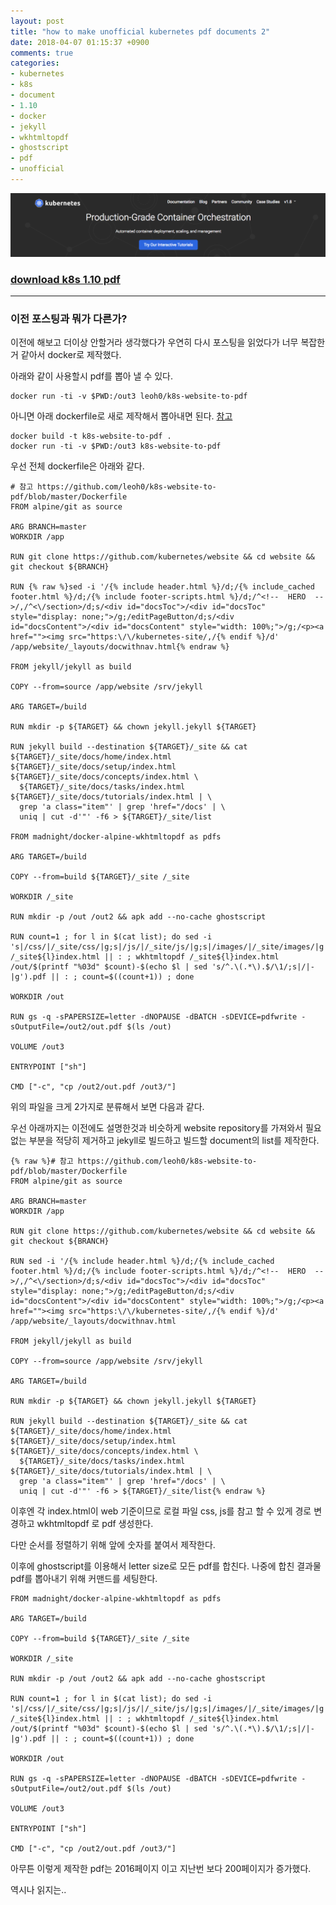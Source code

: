 ```yaml
---
layout: post
title: "how to make unofficial kubernetes pdf documents 2"
date: 2018-04-07 01:15:37 +0900
comments: true
categories: 
- kubernetes
- k8s
- document
- 1.10
- docker
- jekyll
- wkhtmltopdf
- ghostscript
- pdf
- unofficial
---
```


![kubernetes](/images/kubernetes-production-grade-container-orchestration.png)

### [download k8s 1.10 pdf](/images/kubernetes-documents-1.10.pdf)

---

### 이전 포스팅과 뭐가 다른가?

이전에 해보고 더이상 안할거라 생각했다가 우연히 다시 포스팅을 읽었다가 너무 복잡한거 같아서 docker로 제작했다.

아래와 같이 사용할시 pdf를 뽑아 낼 수 있다.

```
docker run -ti -v $PWD:/out3 leoh0/k8s-website-to-pdf
```

아니면 아래 dockerfile로 새로 제작해서 뽑아내면 된다. [참고](https://github.com/leoh0/k8s-website-to-pdf)

```
docker build -t k8s-website-to-pdf .
docker run -ti -v $PWD:/out3 k8s-website-to-pdf
```

우선 전체 dockerfile은 아래와 같다.

```
# 참고 https://github.com/leoh0/k8s-website-to-pdf/blob/master/Dockerfile
FROM alpine/git as source

ARG BRANCH=master
WORKDIR /app

RUN git clone https://github.com/kubernetes/website && cd website && git checkout ${BRANCH}

RUN {% raw %}sed -i '/{% include header.html %}/d;/{% include_cached footer.html %}/d;/{% include footer-scripts.html %}/d;/^<!--  HERO  -->/,/^<\/section>/d;s/<div id="docsToc">/<div id="docsToc" style="display: none;">/g;/editPageButton/d;s/<div id="docsContent">/<div id="docsContent" style="width: 100%;">/g;/<p><a href=""><img src="https:\/\/kubernetes-site/,/{% endif %}/d' /app/website/_layouts/docwithnav.html{% endraw %}

FROM jekyll/jekyll as build

COPY --from=source /app/website /srv/jekyll

ARG TARGET=/build

RUN mkdir -p ${TARGET} && chown jekyll.jekyll ${TARGET}

RUN jekyll build --destination ${TARGET}/_site && cat ${TARGET}/_site/docs/home/index.html ${TARGET}/_site/docs/setup/index.html ${TARGET}/_site/docs/concepts/index.html \
  ${TARGET}/_site/docs/tasks/index.html ${TARGET}/_site/docs/tutorials/index.html | \
  grep 'a class="item"' | grep 'href="/docs' | \
  uniq | cut -d'"' -f6 > ${TARGET}/_site/list

FROM madnight/docker-alpine-wkhtmltopdf as pdfs

ARG TARGET=/build

COPY --from=build ${TARGET}/_site /_site

WORKDIR /_site

RUN mkdir -p /out /out2 && apk add --no-cache ghostscript

RUN count=1 ; for l in $(cat list); do sed -i 's|/css/|/_site/css/|g;s|/js/|/_site/js/|g;s|/images/|/_site/images/|g' /_site${l}index.html || : ; wkhtmltopdf /_site${l}index.html /out/$(printf "%03d" $count)-$(echo $l | sed 's/^.\(.*\).$/\1/;s|/|-|g').pdf || : ; count=$((count+1)) ; done

WORKDIR /out

RUN gs -q -sPAPERSIZE=letter -dNOPAUSE -dBATCH -sDEVICE=pdfwrite -sOutputFile=/out2/out.pdf $(ls /out)

VOLUME /out3

ENTRYPOINT ["sh"]

CMD ["-c", "cp /out2/out.pdf /out3/"]
```

위의 파일을 크게 2가지로 분류해서 보면 다음과 같다.

우선 아래까지는 이전에도 설명한것과 비슷하게 website repository를 가져와서 필요없는 부분을 적당히 제거하고 jekyll로 빌드하고 빌드할 document의 list를 제작한다.

```
{% raw %}# 참고 https://github.com/leoh0/k8s-website-to-pdf/blob/master/Dockerfile
FROM alpine/git as source

ARG BRANCH=master
WORKDIR /app

RUN git clone https://github.com/kubernetes/website && cd website && git checkout ${BRANCH}

RUN sed -i '/{% include header.html %}/d;/{% include_cached footer.html %}/d;/{% include footer-scripts.html %}/d;/^<!--  HERO  -->/,/^<\/section>/d;s/<div id="docsToc">/<div id="docsToc" style="display: none;">/g;/editPageButton/d;s/<div id="docsContent">/<div id="docsContent" style="width: 100%;">/g;/<p><a href=""><img src="https:\/\/kubernetes-site/,/{% endif %}/d' /app/website/_layouts/docwithnav.html

FROM jekyll/jekyll as build

COPY --from=source /app/website /srv/jekyll

ARG TARGET=/build

RUN mkdir -p ${TARGET} && chown jekyll.jekyll ${TARGET}

RUN jekyll build --destination ${TARGET}/_site && cat ${TARGET}/_site/docs/home/index.html ${TARGET}/_site/docs/setup/index.html ${TARGET}/_site/docs/concepts/index.html \
  ${TARGET}/_site/docs/tasks/index.html ${TARGET}/_site/docs/tutorials/index.html | \
  grep 'a class="item"' | grep 'href="/docs' | \
  uniq | cut -d'"' -f6 > ${TARGET}/_site/list{% endraw %}
```

이후엔 각 index.html이 web 기준이므로 로컬 파일 css, js를 참고 할 수 있게 경로 변경하고 wkhtmltopdf 로 pdf 생성한다.

다만 순서를 정렬하기 위해 앞에 숫자를 붙여서 제작한다.

이후에 ghostscript를 이용해서 letter size로 모든 pdf를 합친다. 나중에 합친 결과물 pdf를 뽑아내기 위해 커맨드를 세팅한다.

```
FROM madnight/docker-alpine-wkhtmltopdf as pdfs

ARG TARGET=/build

COPY --from=build ${TARGET}/_site /_site

WORKDIR /_site

RUN mkdir -p /out /out2 && apk add --no-cache ghostscript

RUN count=1 ; for l in $(cat list); do sed -i 's|/css/|/_site/css/|g;s|/js/|/_site/js/|g;s|/images/|/_site/images/|g' /_site${l}index.html || : ; wkhtmltopdf /_site${l}index.html /out/$(printf "%03d" $count)-$(echo $l | sed 's/^.\(.*\).$/\1/;s|/|-|g').pdf || : ; count=$((count+1)) ; done

WORKDIR /out

RUN gs -q -sPAPERSIZE=letter -dNOPAUSE -dBATCH -sDEVICE=pdfwrite -sOutputFile=/out2/out.pdf $(ls /out)

VOLUME /out3

ENTRYPOINT ["sh"]

CMD ["-c", "cp /out2/out.pdf /out3/"]
```

아무튼 이렇게 제작한 pdf는 2016페이지 이고 지난번 보다 200페이지가 증가했다.

역시나 읽지는..
